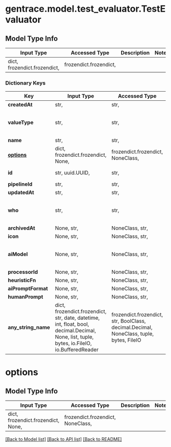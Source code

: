 # gentrace.model.test_evaluator.TestEvaluator

## Model Type Info
Input Type | Accessed Type | Description | Notes
------------ | ------------- | ------------- | -------------
dict, frozendict.frozendict,  | frozendict.frozendict,  |  | 

### Dictionary Keys
Key | Input Type | Accessed Type | Description | Notes
------------ | ------------- | ------------- | ------------- | -------------
**createdAt** | str,  | str,  |  | 
**valueType** | str,  | str,  |  | must be one of ["ENUM", "PERCENTAGE", ] 
**name** | str,  | str,  |  | 
**[options](#options)** | dict, frozendict.frozendict, None,  | frozendict.frozendict, NoneClass,  |  | 
**id** | str, uuid.UUID,  | str,  |  | value must be a uuid
**pipelineId** | str,  | str,  |  | 
**updatedAt** | str,  | str,  |  | 
**who** | str,  | str,  |  | must be one of ["AI", "HEURISTIC", "HUMAN", ] 
**archivedAt** | None, str,  | NoneClass, str,  |  | [optional] 
**icon** | None, str,  | NoneClass, str,  |  | [optional] 
**aiModel** | None, str,  | NoneClass, str,  |  | [optional] must be one of ["OPENAI_3_5", "OPENAI_4", ] 
**processorId** | None, str,  | NoneClass, str,  |  | [optional] 
**heuristicFn** | None, str,  | NoneClass, str,  |  | [optional] 
**aiPromptFormat** | None, str,  | NoneClass, str,  |  | [optional] 
**humanPrompt** | None, str,  | NoneClass, str,  |  | [optional] 
**any_string_name** | dict, frozendict.frozendict, str, date, datetime, int, float, bool, decimal.Decimal, None, list, tuple, bytes, io.FileIO, io.BufferedReader | frozendict.frozendict, str, BoolClass, decimal.Decimal, NoneClass, tuple, bytes, FileIO | any string name can be used but the value must be the correct type | [optional]

# options

## Model Type Info
Input Type | Accessed Type | Description | Notes
------------ | ------------- | ------------- | -------------
dict, frozendict.frozendict, None,  | frozendict.frozendict, NoneClass,  |  | 

[[Back to Model list]](../../README.md#documentation-for-models) [[Back to API list]](../../README.md#documentation-for-api-endpoints) [[Back to README]](../../README.md)

